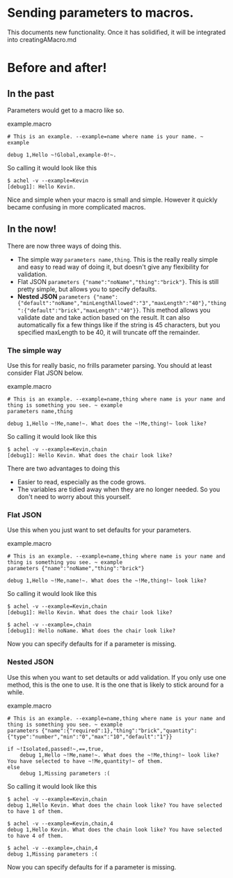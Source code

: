 # Sending parameters to macros.

This documents new functionality. Once it has solidified, it will be integrated into creatingAMacro.md

# Before and after!

## In the past

Parameters would get to a macro like so.

example.macro

    # This is an example. --example=name where name is your name. ~ example
    
    debug 1,Hello ~!Global,example-0!~.

So calling it would look like this

    $ achel -v --example=Kevin
    [debug1]: Hello Kevin.

Nice and simple when your macro is small and simple. However it quickly became confusing in more complicated macros.

## In the now!

There are now three ways of doing this.

* The simple way `parameters name,thing`. This is the really really simple and easy to read way of doing it, but doesn't give any flexibility for validation.
* Flat JSON `parameters {"name":"noName","thing":"brick"}`. This is still pretty simple, but allows you to specify defaults.
* **Nested JSON** `parameters {"name":{"default":"noName","minLengthAllowed":"3","maxLength":"40"},"thing":{"default":"brick","maxLength":"40"}}`. This method allows you validate date and take action based on the result. It can also automatically fix a few things like if the string is 45 characters, but you specified maxLength to be 40, it will truncate off the remainder.

### The simple way

Use this for really basic, no frills parameter parsing. You should at least consider Flat JSON below.

example.macro

    # This is an example. --example=name,thing where name is your name and thing is something you see. ~ example
    parameters name,thing
    
    debug 1,Hello ~!Me,name!~. What does the ~!Me,thing!~ look like?

So calling it would look like this

    $ achel -v --example=Kevin,chain
    [debug1]: Hello Kevin. What does the chair look like?

There are two advantages to doing this

* Easier to read, especially as the code grows.
* The variables are tidied away when they are no longer needed. So you don't need to worry about this yourself.

### Flat JSON

Use this when you just want to set defaults for your parameters.

example.macro

    # This is an example. --example=name,thing where name is your name and thing is something you see. ~ example
    parameters {"name":"noName","thing":"brick"}
    
    debug 1,Hello ~!Me,name!~. What does the ~!Me,thing!~ look like?

So calling it would look like this

    $ achel -v --example=Kevin,chain
    [debug1]: Hello Kevin. What does the chair look like?
    
    $ achel -v --example=,chain
    [debug1]: Hello noName. What does the chair look like?

Now you can specify defaults for if a parameter is missing.

### Nested JSON

Use this when you want to set detaults or add validation. If you only use one method, this is the one to use. It is the one that is likely to stick around for a while.

example.macro

    # This is an example. --example=name,thing where name is your name and thing is something you see. ~ example
    parameters {"name":{"required":1},"thing":"brick","quantity":{"type":"number","min":"0","max":"10","default":"1"}}
    
    if ~!Isolated,passed!~,==,true,
    	debug 1,Hello ~!Me,name!~. What does the ~!Me,thing!~ look like? You have selected to have ~!Me,quantity!~ of them.
    else
    	debug 1,Missing parameters :(

So calling it would look like this

    $ achel -v --example=Kevin,chain
    debug 1,Hello Kevin. What does the chain look like? You have selected to have 1 of them.
    
    $ achel -v --example=Kevin,chain,4
    debug 1,Hello Kevin. What does the chain look like? You have selected to have 4 of them.
    
    $ achel -v --example=,chain,4
    debug 1,Missing parameters :(

Now you can specify defaults for if a parameter is missing.




